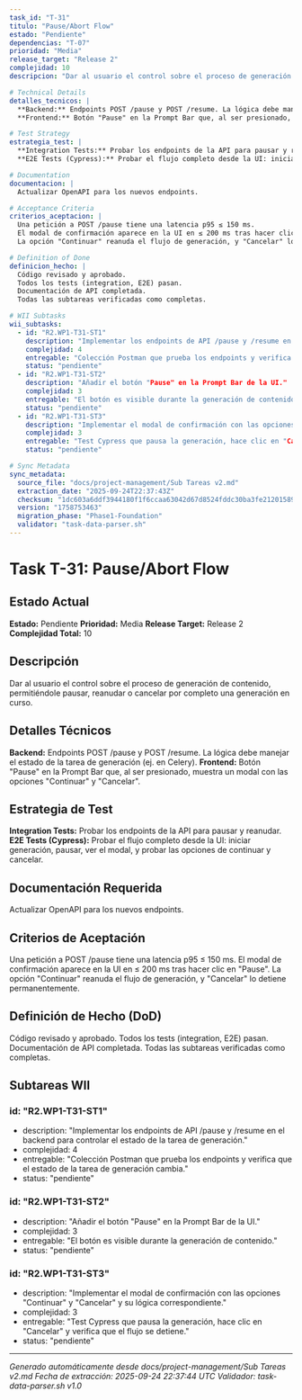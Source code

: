 ```yaml
---
task_id: "T-31"
titulo: "Pause/Abort Flow"
estado: "Pendiente"
dependencias: "T-07"
prioridad: "Media"
release_target: "Release 2"
complejidad: 10
descripcion: "Dar al usuario el control sobre el proceso de generación de contenido, permitiéndole pausar, reanudar o cancelar por completo una generación en curso."

# Technical Details
detalles_tecnicos: |
  **Backend:** Endpoints POST /pause y POST /resume. La lógica debe manejar el estado de la tarea de generación (ej. en Celery).
  **Frontend:** Botón "Pause" en la Prompt Bar que, al ser presionado, muestra un modal con las opciones "Continuar" y "Cancelar".

# Test Strategy
estrategia_test: |
  **Integration Tests:** Probar los endpoints de la API para pausar y reanudar.
  **E2E Tests (Cypress):** Probar el flujo completo desde la UI: iniciar generación, pausar, ver el modal, y probar las opciones de continuar y cancelar.

# Documentation
documentacion: |
  Actualizar OpenAPI para los nuevos endpoints.

# Acceptance Criteria
criterios_aceptacion: |
  Una petición a POST /pause tiene una latencia p95 ≤ 150 ms.
  El modal de confirmación aparece en la UI en ≤ 200 ms tras hacer clic en "Pause".
  La opción "Continuar" reanuda el flujo de generación, y "Cancelar" lo detiene permanentemente.

# Definition of Done
definicion_hecho: |
  Código revisado y aprobado.
  Todos los tests (integration, E2E) pasan.
  Documentación de API completada.
  Todas las subtareas verificadas como completas.

# WII Subtasks
wii_subtasks:
  - id: "R2.WP1-T31-ST1"
    description: "Implementar los endpoints de API /pause y /resume en el backend para controlar el estado de la tarea de generación."
    complejidad: 4
    entregable: "Colección Postman que prueba los endpoints y verifica que el estado de la tarea de generación cambia."
    status: "pendiente"
  - id: "R2.WP1-T31-ST2"
    description: "Añadir el botón "Pause" en la Prompt Bar de la UI."
    complejidad: 3
    entregable: "El botón es visible durante la generación de contenido."
    status: "pendiente"
  - id: "R2.WP1-T31-ST3"
    description: "Implementar el modal de confirmación con las opciones "Continuar" y "Cancelar" y su lógica correspondiente."
    complejidad: 3
    entregable: "Test Cypress que pausa la generación, hace clic en "Cancelar" y verifica que el flujo se detiene."
    status: "pendiente"

# Sync Metadata
sync_metadata:
  source_file: "docs/project-management/Sub Tareas v2.md"
  extraction_date: "2025-09-24T22:37:43Z"
  checksum: "1dc603a6ddf3944180f1f6ccaa63042d67d8524fddc30ba3fe21201589aaf670"
  version: "1758753463"
  migration_phase: "Phase1-Foundation"
  validator: "task-data-parser.sh"
---
```


# Task T-31: Pause/Abort Flow

## Estado Actual
**Estado:** Pendiente
**Prioridad:** Media
**Release Target:** Release 2
**Complejidad Total:** 10

## Descripción
Dar al usuario el control sobre el proceso de generación de contenido, permitiéndole pausar, reanudar o cancelar por completo una generación en curso.

## Detalles Técnicos
**Backend:** Endpoints POST /pause y POST /resume. La lógica debe manejar el estado de la tarea de generación (ej. en Celery).
**Frontend:** Botón "Pause" en la Prompt Bar que, al ser presionado, muestra un modal con las opciones "Continuar" y "Cancelar".

## Estrategia de Test
**Integration Tests:** Probar los endpoints de la API para pausar y reanudar.
**E2E Tests (Cypress):** Probar el flujo completo desde la UI: iniciar generación, pausar, ver el modal, y probar las opciones de continuar y cancelar.

## Documentación Requerida
Actualizar OpenAPI para los nuevos endpoints.

## Criterios de Aceptación
Una petición a POST /pause tiene una latencia p95 ≤ 150 ms.
El modal de confirmación aparece en la UI en ≤ 200 ms tras hacer clic en "Pause".
La opción "Continuar" reanuda el flujo de generación, y "Cancelar" lo detiene permanentemente.

## Definición de Hecho (DoD)
Código revisado y aprobado.
Todos los tests (integration, E2E) pasan.
Documentación de API completada.
Todas las subtareas verificadas como completas.

## Subtareas WII
### id: "R2.WP1-T31-ST1"
- description: "Implementar los endpoints de API /pause y /resume en el backend para controlar el estado de la tarea de generación."
- complejidad: 4
- entregable: "Colección Postman que prueba los endpoints y verifica que el estado de la tarea de generación cambia."
- status: "pendiente"
### id: "R2.WP1-T31-ST2"
- description: "Añadir el botón "Pause" en la Prompt Bar de la UI."
- complejidad: 3
- entregable: "El botón es visible durante la generación de contenido."
- status: "pendiente"
### id: "R2.WP1-T31-ST3"
- description: "Implementar el modal de confirmación con las opciones "Continuar" y "Cancelar" y su lógica correspondiente."
- complejidad: 3
- entregable: "Test Cypress que pausa la generación, hace clic en "Cancelar" y verifica que el flujo se detiene."
- status: "pendiente"

---
*Generado automáticamente desde docs/project-management/Sub Tareas v2.md*
*Fecha de extracción: 2025-09-24 22:37:44 UTC*
*Validador: task-data-parser.sh v1.0*
